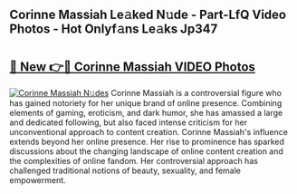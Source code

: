 ## Corinne Massiah Le𝚊ked N𝚞de - Part-LfQ Video Photos - Hot Onlyf𝚊ns Le𝚊ks Jp347

# <h2><a href="http://ab82631.deff.icu/?id=Corinne+Massiah">🔗 New 👉🔴 Corinne Massiah VIDEO Photos</a></h2>

[![Corinne Massiah N𝚞des](https://i.imgur.com/rIISA9y.gif)](http://ab82631.deff.icu/?id=Corinne+Massiah)
Corinne Massiah is a controversial figure who has gained notoriety for her unique brand of online presence. Combining elements of gaming, eroticism, and dark humor, she has amassed a large and dedicated following, but also faced intense criticism for her unconventional approach to content creation. Corinne Massiah's influence extends beyond her online presence. Her rise to prominence has sparked discussions about the changing landscape of online content creation and the complexities of online fandom. Her controversial approach has challenged traditional notions of beauty, sexuality, and female empowerment.
